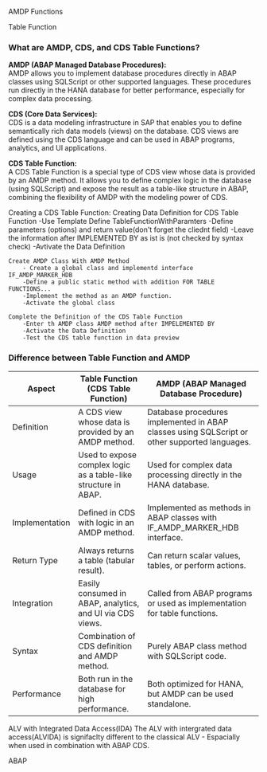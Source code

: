 AMDP Functions

Table Function

### What are AMDP, CDS, and CDS Table Functions?

**AMDP (ABAP Managed Database Procedures):**  
AMDP allows you to implement database procedures directly in ABAP classes using SQLScript or other supported languages. These procedures run directly in the HANA database for better performance, especially for complex data processing.

**CDS (Core Data Services):**  
CDS is a data modeling infrastructure in SAP that enables you to define semantically rich data models (views) on the database. CDS views are defined using the CDS language and can be used in ABAP programs, analytics, and UI applications.

**CDS Table Function:**  
A CDS Table Function is a special type of CDS view whose data is provided by an AMDP method. It allows you to define complex logic in the database (using SQLScript) and expose the result as a table-like structure in ABAP, combining the flexibility of AMDP with the modeling power of CDS.


Creating a CDS Table Function:
    Creating Data Definition for CDS Table Function
        -Use Template Define TableFunctionWithParamters
        -Define parameters (options) and return value(don't forget the cliednt field)
        -Leave the information after IMPLEMENTED BY as ist is (not checked by syntax check)
        -Avtivate the Data Definition
    
    Create AMDP Class With AMDP Method
        - Create a global class and implementd interface IF_AMDP_MARKER_HDB
        -Define a public static method with addition FOR TABLE FUNCTIONS...
        -Implement the method as an AMDP function.
        -Activate the global class
    
    Complete the Definition of the CDS Table Function
        -Enter th AMDP class AMDP method after IMPELEMENTED BY 
        -Activate the Data Definition
        -Test the CDS table function in data preview



### Difference between Table Function and AMDP

| Aspect                | Table Function (CDS Table Function)                                  | AMDP (ABAP Managed Database Procedure)                        |
|-----------------------|---------------------------------------------------------------------|---------------------------------------------------------------|
| Definition            | A CDS view whose data is provided by an AMDP method.                | Database procedures implemented in ABAP classes using SQLScript or other supported languages. |
| Usage                 | Used to expose complex logic as a table-like structure in ABAP.      | Used for complex data processing directly in the HANA database.|
| Implementation        | Defined in CDS with logic in an AMDP method.                        | Implemented as methods in ABAP classes with IF_AMDP_MARKER_HDB interface. |
| Return Type           | Always returns a table (tabular result).                            | Can return scalar values, tables, or perform actions.          |
| Integration           | Easily consumed in ABAP, analytics, and UI via CDS views.           | Called from ABAP programs or used as implementation for table functions. |
| Syntax                | Combination of CDS definition and AMDP method.                      | Purely ABAP class method with SQLScript code.                  |
| Performance           | Both run in the database for high performance.                      | Both optimized for HANA, but AMDP can be used standalone.      |






ALV with Integrated Data Access(IDA)
The ALV with intergrated data access(ALVIDA) is signifaclty different to the classical ALV - Espacially when used in combination with ABAP CDS.



ABAP